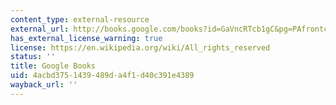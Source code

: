 ```yaml
---
content_type: external-resource
external_url: http://books.google.com/books?id=GaVncRTcb1gC&pg=PAfrontcover
has_external_license_warning: true
license: https://en.wikipedia.org/wiki/All_rights_reserved
status: ''
title: Google Books
uid: 4acbd375-1439-489d-a4f1-d40c391e4389
wayback_url: ''
---
```

